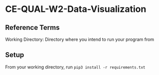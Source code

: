 # CE-QUAL-W2-Data-Visualization


## Reference Terms
Working Directory: Directory where you intend to run your program from
## Setup
From your working directory, run `pip3 install -r requirements.txt`